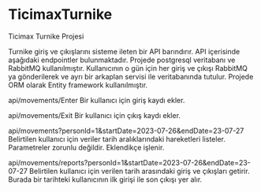 # TicimaxTurnike
Ticimax Turnike Projesi

Turnike giriş ve çıkışlarını sisteme ileten bir API barındırır. API içerisinde aşağıdaki endpointler bulunmaktadır. Projede postgresql veritabanı ve RabbitMQ kullanılmıştır. Kullanıcının o gün için her giriş ve çıkışı RabbitMQ ya gönderilerek ve ayrı bir arkaplan servisi ile veritabanında tutulur. Projede ORM olarak Entity framework kullanılmıştır. 

api/movements/Enter
Bir kullanıcı için giriş kaydı ekler. 

api/movements/Exit
Bir kullanıcı için çıkış kaydı ekler. 

api/movements?personId=1&startDate=2023-07-26&endDate=23-07-27
Belirtilen kullanıcı için veriler tarih aralıklarındaki hareketleri listeler. Parametreler zorunlu değildir. Eklendikçe işlenir.

api/movements/reports?personId=1&startDate=2023-07-26&endDate=23-07-27
Belirtilen kullanıcı için verilen tarih arasındaki giriş ve çıkışları getirir. Burada bir tarihteki kullanıcının ilk girişi ile son çıkışı yer alır. 



